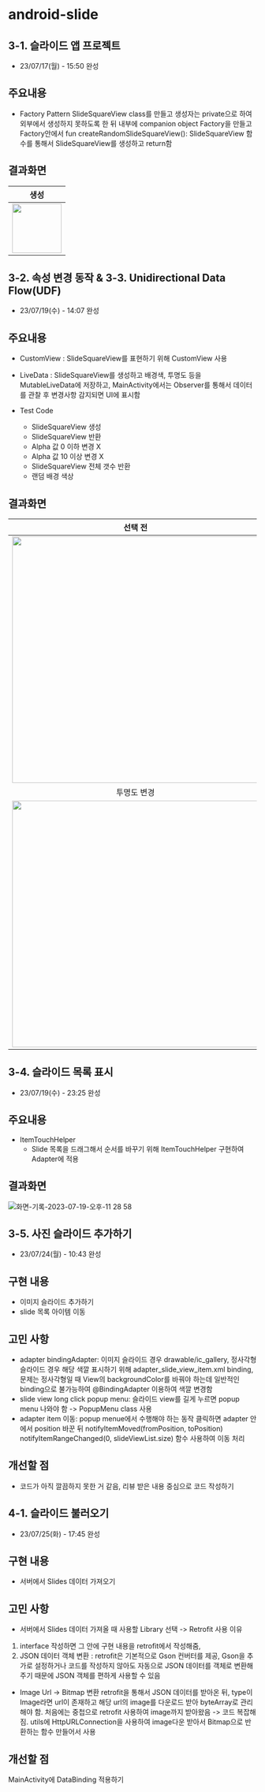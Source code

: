 # android-slide

## 3-1. 슬라이드 앱 프로젝트
- 23/07/17(월) - 15:50 완성

## 주요내용
- Factory Pattern
  SlideSquareView class를 만들고 생성자는 private으로 하여 외부에서 생성하지 못하도록 한 뒤 내부에 companion object Factory을 만들고 Factory안에서 fun createRandomSlideSquareView(): SlideSquareView 함수를 통해서 SlideSquareView를 생성하고 return함

## 결과화면
| 생성 |
|:-:|
|<img src="https://github.com/softeerbootcamp-2nd/android-slide/assets/68272971/5449965e-0020-4bf9-a103-ac7fb4dd6af1" height=100px>|

## 3-2. 속성 변경 동작 & 3-3. Unidirectional Data Flow(UDF)
- 23/07/19(수) - 14:07 완성

## 주요내용
- CustomView
  : SlideSquareView를 표현하기 위해 CustomView 사용

- LiveData
  : SlideSquareView를 생성하고 배경색, 투명도 등을 MutableLiveData에 저장하고, MainActivity에서는 Observer를 통해서 데이터를 관찰 후 변경사항 감지되면 UI에 표시함

- Test Code
  * SlideSquareView 생성
  * SlideSquareView 반환
  * Alpha 값 0 이하 변경 X
  * Alpha 값 10 이상 변경 X
  * SlideSquareView 전체 갯수 반환 
  * 랜덤 배경 색상

## 결과화면
| 선택 전 | 선택 후 |
|:-:|:-:|
|<img src="https://github.com/softeerbootcamp-2nd/android-slide/assets/68272971/71e98c64-b339-4129-a795-f2d53eb85a64" height=500px>|<img src="https://github.com/softeerbootcamp-2nd/android-slide/assets/68272971/652cd4e9-9e60-420e-8531-defcad1ef06f" height=500px>|
| 투명도 변경 |  배경색 변경 |
|<img src="https://github.com/softeerbootcamp-2nd/android-slide/assets/68272971/a86684c6-b8fb-40a7-a9fe-8a8878db65eb" height=500px>| <img src="https://github.com/softeerbootcamp-2nd/android-slide/assets/68272971/41aa5e6e-2f11-4077-8c21-967d7b202d1a" height=500px>|


## 3-4. 슬라이드 목록 표시
- 23/07/19(수) - 23:25 완성

## 주요내용
- ItemTouchHelper
  - Slide 목록을 드래그해서 순서를 바꾸기 위해 ItemTouchHelper 구현하여 Adapter에 적용

## 결과화면
![화면-기록-2023-07-19-오후-11 28 58](https://github.com/hyeonseongkang/OpenSource_Lecture_project/assets/68272971/2a099306-4572-4d0a-8c33-18814e666aef)


## 3-5. 사진 슬라이드 추가하기
- 23/07/24(월) - 10:43 완성

## 구현 내용
- 이미지 슬라이드 추가하기
- slide 목록 아이템 이동

## 고민 사항
- adapter bindingAdapter: 이미지 슬라이드 경우 drawable/ic_gallery, 정사각형 슬라이드 경우 해당 색깔 표시하기 위해 adapter_slide_view_item.xml binding, 문제는 정사각형일 때 View의 backgroundColor를 바꿔야 하는데 일반적인 binding으로 불가능하여 @BindingAdapter 이용하여 색깔 변경함
- slide view long click popup menu: 슬라이드 view를 길게 누르면 popup menu 나와야 함 -> PopupMenu class 사용
- adapter item 이동: popup menue에서 수행해야 하는 동작 클릭하면 adapter 안에서 position 바꾼 뒤 notifyItemMoved(fromPosition, toPosition)
  notifyItemRangeChanged(0, slideViewList.size) 함수 사용하여 이동 처리

## 개선할 점
- 코드가 아직 깔끔하지 못한 거 같음, 리뷰 받은 내용 중심으로 코드 작성하기

## 4-1. 슬라이드 불러오기
- 23/07/25(화) - 17:45 완성

## 구현 내용
- 서버에서 Slides 데이터 가져오기

## 고민 사항
* 서버에서 Slides 데이터 가져올 때 사용할 Library 선택 -> Retrofit 사용
  이유
1. interface 작성하면 그 안에 구현 내용을 retrofit에서 작성해줌,
2. JSON 데이터 객체 변환 : retrofit은 기본적으로 Gson 컨버터를 제공, Gson을 추가로 설정하거나 코드를 작성하지 않아도 자동으로 JSON 데이터를 객체로 변환해주기 때문에 JSON 객체를 편하게 사용할 수 있음


* Image Url -> Bitmap 변환
  retrofit을 통해서 JSON 데이터를 받아온 뒤, type이 Image라면 url이 존재하고 해당 url의 image를 다운로드 받아 byteArray로 관리해야 함.
  처음에는 중첩으로 retrofit 사용하여 image까지 받아왔음 -> 코드 복잡해짐.
  utils에 HttpURLConnection을 사용하여 image다운 받아서 Bitmap으로 반환하는 함수 만들어서 사용

## 개선할 점
MainActivity에 DataBinding 적용하기
